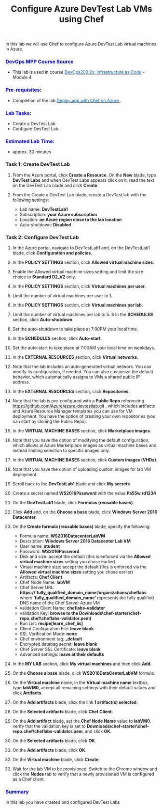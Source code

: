 ﻿---
layout: page
title:  Configure Azure DevTest Lab VMs using Chef
category: IaC
order: 6
---

In this lab we will use Chef to configure Azure DevTest Lab virtual machines in Azure.

<h3><span style="color: #0000CD;">DevOps MPP Course Source </span></h3>

- This lab is used in course <a href="https://www.edx.org/course/infrastructure-code-microsoft-devops200-2x-0" target="_blank"><span style="color: #0066cc;" color="#0066cc">DevOps200.2x: Infrastructure as Code</span></a> - Module 4.

<h3><span style="color: #0000CD;"> Pre-requisites:</span></h3>

- Completion of the lab <a href="https://microsoft.github.io/PartsUnlimitedMRP/iac/200.2x-IaC-DeployappwithChefonAzure.html" target="_blank"><span style="color: #0066cc;" color="#0066cc">Deploy app with Chef on Azure </span></a>. 


<h3><span style="color: #0000CD;"> Lab Tasks:</span></h3> 

- Create a DevTest Lab
- Configure DevTest Lab

  


<h3><span style="color: #0000CD;">Estimated Lab Time:</span></h3>

- approx. 30 minutes  

 
  
### Task 1: Create DevTest Lab  


1.	From the Azure portal, click **Create a Resource**. On the **New** blade, type **DevTest Labs** and when DevTest Labs appears click on it, read the text on the DevTest Lab blade and click **Create**

2.	From the Create a DevTest Lab blade, create a DevTest lab with the following settings: 

    - Lab name: **DevTestLab1** 
    - Subscription: **your Azure subscription** 
    - Location: **an Azure region close to the lab location** 
    - Auto-shutdown: **Disabled**


### Task 2: Configure DevTest Lab  

1.	In the Azure portal, navigate to DevTestLab1 and, on the DevTestLab1 blade, click **Configuration and policies**. 
2.	In the **POLICY SETTINGS** section, click **Allowed virtual machine sizes**. 
3.	Enable the Allowed virtual machine sizes setting and limit the size choice to **Standard D2_V2** only. 
4.	In the **POLICY SETTINGS** section, click **Virtual machines per user**. 
5.	Limit the number of virtual machines per user to 1. 
6.	In the **POLICY SETTINGS** section, click **Virtual machines per lab**. 
7.	Limit the number of virtual machines per lab to 5. 
8	In the **SCHEDULES** section, click **Auto-shutdown**. 
9.	Set the auto-shutdown to take place at 7:00PM your local time. 
10.	In the **SCHEDULES** section, click **Auto-start**. 
11.	Set the auto-start to take place at 7:00AM your local time on weekdays. 
12.	In the **EXTERNAL RESOURCES** section, click **Virtual networks**. 

13.	Note that the lab includes an auto-generated virtual network. You can modify its configuration, if needed. You can also customize the default behavior, which automatically assigns to VMs a shared public IP address. 
14.	In the **EXTERNAL RESOURCES** section, click **Repositories**. 
15.	Note that the lab is pre-configured with a **Public Repo** referencing https://github.com/Azure/azure-devtestlab.git , which includes artifacts and Azure Resource Manager templates you can use for VM deployment. You have the option of creating your own repositories (you can start by cloning the Public Repo). 
16.	In the **VIRTUAL MACHINE BASES** section, click **Marketplace images**. 
17.	Note that you have the option of modifying the default configuration, which allows al Azure Marketplace images as virtual machine bases and instead limiting selection to specific images only.  
18.	In the **VIRTUAL MACHINE BASES** section, click **Custom images (VHDs)**. 
19.	Note that you have the option of uploading custom images for lab VM deployment. 
20.	Scroll back to the **DevTestLab1** blade and click **My secrets**
21.	Create a secret named **WS2016Password** with the value **Pa55w.rd1234**
22.	On the **DevTestLab1** blade, click **Formulas (reusable bases)**. 
23.	Click **Add** and, on the **Choose a base** blade, click **Windows Server 2016 Datacenter**. 

24.	On the **Create formula (reusable bases)** blade, specify the following: 
    - Formula name: **WS2016DatacenterLabVM**
    - Description: **Windows Server 2016 Datacenter Lab VM** 
    - User name: **student** 
    - Password: **WS2016Password** 
    - Disk and size: accept the default (this is enforced via the **Allowed virtual machine sizes** setting you chose earlier) 
    - Virtual machine size: accept the default (this is enforced via the **Allowed virtual machine sizes** setting you chose earlier) 
    - Artifacts: **Chef Client** 
    - Chef Node Name: **labVM** 
    - Chef Server URL: **https://’fully_qualified_domain_name’/organizations/cheflabs**  where **’fully_qualified_domain_name’** represents the fully qualified DNS name of the Chef Server Azure VM 
    - validation Client Name: **cheflabs-validator** 
    - validation Key: **browse to the Downloads\chef-starter\chef-
    repo\.chef\cheflabs-validator.pem)** 
    - Run List: **recipe[learn_chef_iis]**
    - Client Configuration File: **leave blank** 
    - SSL Verification Mode: **none**
    - Chef environment tag: **_default**
    - Encrypted databag secret: **leave blank**
    - Chef Server SSL Certificate: **leave blank** 
    - Advanced settings: **leave at their defaults** 
25.	In the **MY LAB** section, click **My virtual machines** and then click **Add**. 
26.	On the **Choose a base** blade, click **WS2016DataCenterLabVM** formula. 
27.	On the **Virtual machine** name, in the **Virtual machine name** textbox, type **labVM0**, accept all remaining settings with their default values and click **Artifacts.** 
28.	On the **Add artifacts** blade, click the link **1 artifact(s) selected**. 
29.	On the **Selected artifacts** blade, click **Chef Client.** 
30.	On the **Add artifact** blade, set the **Chef Node Name** value to **labVM0**, verify that the validation key is set to **Downloads\chef-starter\chef-repo\.chef\cheflabs-validator.pem**, and click **OK**.  
31.	On the **Selected artifacts** blade, click **OK**. 
32.	On the **Add artifacts** blade, click **OK**. 
33.	On the **Virtual machine** blade, click **Create**. 
34.	Wait for the lab VM to be provisioned. Switch to the Chrome window and click the **Nodes** tab to verify that a newly provisioned VM is configured as a Chef client. 
  

<h3><span style="color: #0000CD;"> Summary</span></h3>

In this lab you have craeted and configured DevTest Labs
